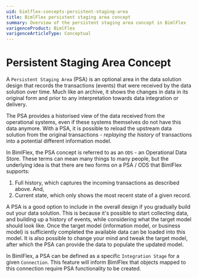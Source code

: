 ```yaml
---
uid: bimlflex-concepts-persistent-staging-area
title: BimlFlex persistent staging area concept
summary: Overview of the persistent staging area concept in BimlFlex
varigenceProduct: BimlFlex
varigenceArticleType: Conceptual
---
```

# Persistent Staging Area Concept

A `Persistent Staging Area` (PSA) is an optional area in the data solution design that records the transactions (events) that were received by the data solution over time. Much like an archive, it shows the changes in data in its original form and prior to any interpretation towards data integration or delivery.

The PSA provides a historised view of the data received from the operational systems, even if these systems themselves do not have this data anymore. With a PSA, it is possible to reload the upstream data solution from the original transactions - *replaying the history* of transactions into a potential different information model.

In BimlFlex, the PSA concept is referred to as an `ODS` - an Operational Data Store. These terms can mean many things to many people, but the underlying idea is that there are two forms on a PSA / ODS that BimlFlex supports:

1. Full history, which captures the incoming transactions as described above. And,
2. Current state, which only shows the most recent state of a given record.

A PSA is a good option to include in the overall design if you gradually build out your data solution. This is because it's possible to start collecting data, and building up a history of events, while considering what the target model should look like. Once the target model (information model, or business model) is sufficiently completed the available data can be loaded into this model. It is also possible to change your mind and tweak the target model, after which the PSA can provide the data to populate the updated model.

In BimlFlex, a PSA can be defined as a specific `Integration Stage` for a given `Connection`. This feature will inform BimlFlex that objects mapped to this connection require PSA functionality to be created.